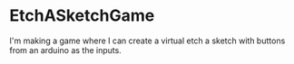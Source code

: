 # EtchASketchGame
I'm making a game where I can create a virtual etch a sketch with buttons from an arduino as the inputs. 
